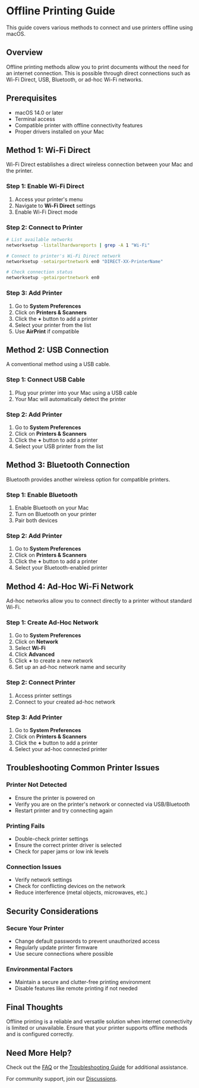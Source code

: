 # Offline Printing Guide

This guide covers various methods to connect and use printers offline using macOS.

## Overview

Offline printing methods allow you to print documents without the need for an internet connection. This is possible through direct connections such as Wi-Fi Direct, USB, Bluetooth, or ad-hoc Wi-Fi networks.

## Prerequisites

- macOS 14.0 or later
- Terminal access
- Compatible printer with offline connectivity features
- Proper drivers installed on your Mac

## Method 1: Wi-Fi Direct

Wi-Fi Direct establishes a direct wireless connection between your Mac and the printer.

### Step 1: Enable Wi-Fi Direct

1. Access your printer's menu
2. Navigate to **Wi-Fi Direct** settings
3. Enable Wi-Fi Direct mode

### Step 2: Connect to Printer

```bash
# List available networks
networksetup -listallhardwareports | grep -A 1 "Wi-Fi"

# Connect to printer's Wi-Fi Direct network
networksetup -setairportnetwork en0 "DIRECT-XX-PrinterName"

# Check connection status
networksetup -getairportnetwork en0
```

### Step 3: Add Printer

1. Go to **System Preferences**
2. Click on **Printers & Scanners**
3. Click the **+** button to add a printer
4. Select your printer from the list
5. Use **AirPrint** if compatible

## Method 2: USB Connection

A conventional method using a USB cable.

### Step 1: Connect USB Cable

1. Plug your printer into your Mac using a USB cable
2. Your Mac will automatically detect the printer

### Step 2: Add Printer

1. Go to **System Preferences**
2. Click on **Printers & Scanners**
3. Click the **+** button to add a printer
4. Select your USB printer from the list

## Method 3: Bluetooth Connection

Bluetooth provides another wireless option for compatible printers.

### Step 1: Enable Bluetooth

1. Enable Bluetooth on your Mac
2. Turn on Bluetooth on your printer
3. Pair both devices

### Step 2: Add Printer

1. Go to **System Preferences**
2. Click on **Printers & Scanners**
3. Click the **+** button to add a printer
4. Select your Bluetooth-enabled printer

## Method 4: Ad-Hoc Wi-Fi Network

Ad-hoc networks allow you to connect directly to a printer without standard Wi-Fi.

### Step 1: Create Ad-Hoc Network

1. Go to **System Preferences**
2. Click on **Network**
3. Select **Wi-Fi**
4. Click **Advanced**
5. Click **+** to create a new network
6. Set up an ad-hoc network name and security

### Step 2: Connect Printer

1. Access printer settings
2. Connect to your created ad-hoc network

### Step 3: Add Printer

1. Go to **System Preferences**
2. Click on **Printers & Scanners**
3. Click the **+** button to add a printer
4. Select your ad-hoc connected printer

## Troubleshooting Common Printer Issues

### Printer Not Detected

- Ensure the printer is powered on
- Verify you are on the printer's network or connected via USB/Bluetooth
- Restart printer and try connecting again

### Printing Fails

- Double-check printer settings
- Ensure the correct printer driver is selected
- Check for paper jams or low ink levels

### Connection Issues

- Verify network settings
- Check for conflicting devices on the network
- Reduce interference (metal objects, microwaves, etc.)

## Security Considerations

### Secure Your Printer

- Change default passwords to prevent unauthorized access
- Regularly update printer firmware
- Use secure connections where possible

### Environmental Factors

- Maintain a secure and clutter-free printing environment
- Disable features like remote printing if not needed

## Final Thoughts

Offline printing is a reliable and versatile solution when internet connectivity is limited or unavailable. Ensure that your printer supports offline methods and is configured correctly.

## Need More Help?

Check out the [FAQ](FAQ.md) or the [Troubleshooting Guide](Troubleshooting.md) for additional assistance.

For community support, join our [Discussions](https://github.com/tiation/tiation-macos-networking-guide/discussions).
